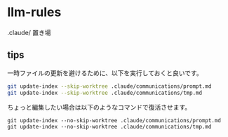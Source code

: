 # llm-rules

.claude/ 置き場


## tips

一時ファイルの更新を避けるために、以下を実行しておくと良いです。

```bash
git update-index --skip-worktree .claude/communications/prompt.md
git update-index --skip-worktree .claude/communications/tmp.md
```

ちょっと編集したい場合は以下のようなコマンドで復活させます。

```
git update-index --no-skip-worktree .claude/communications/prompt.md
git update-index --no-skip-worktree .claude/communications/tmp.md
```